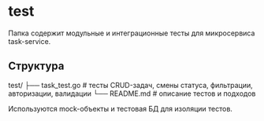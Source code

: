 # test

Папка содержит модульные и интеграционные тесты для микросервиса task-service.

## Структура
test/
├── task_test.go        # тесты CRUD-задач, смены статуса, фильтрации, авторизации, валидации
└── README.md           # описание тестов и подходов

Используются mock-объекты и тестовая БД для изоляции тестов.
